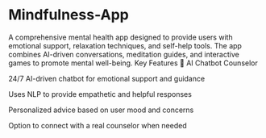 # Mindfulness-App
A comprehensive mental health app designed to provide users with emotional support, relaxation techniques, and self-help tools. The app combines AI-driven conversations, meditation guides, and interactive games to promote mental well-being.
Key Features
🔹 AI Chatbot Counselor

24/7 AI-driven chatbot for emotional support and guidance

Uses NLP to provide empathetic and helpful responses

Personalized advice based on user mood and concerns

Option to connect with a real counselor when needed
